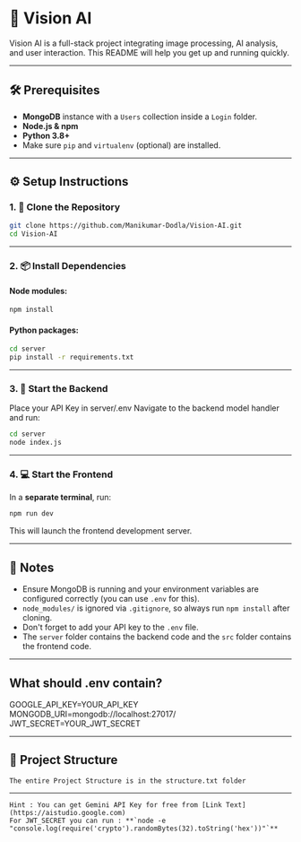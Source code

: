 # 🚀 Vision AI

Vision AI is a full-stack project integrating image processing, AI analysis, and user interaction. This README will help you get up and running quickly.

---

## 🛠️ Prerequisites

* **MongoDB** instance with a `Users` collection inside a `Login` folder.
* **Node.js & npm**
* **Python 3.8+**
* Make sure `pip` and `virtualenv` (optional) are installed.

---

## ⚙️ Setup Instructions

### 1. 📁 Clone the Repository

```bash
git clone https://github.com/Manikumar-Dodla/Vision-AI.git
cd Vision-AI
```

---

### 2. 📦 Install Dependencies

#### Node modules:

```bash
npm install
```

#### Python packages:

```bash
cd server
pip install -r requirements.txt
```

---

### 3. 🔌 Start the Backend

Place your API Key in server/.env
Navigate to the backend model handler and run:

```bash
cd server
node index.js
```

---

### 4. 💻 Start the Frontend

In a **separate terminal**, run:

```bash
npm run dev
```

This will launch the frontend development server.

---

## 🧠 Notes

* Ensure MongoDB is running and your environment variables are configured correctly (you can use `.env` for this).
* `node_modules/` is ignored via `.gitignore`, so always run `npm install` after cloning.
* Don't forget to add your API key to the `.env` file.
* The `server` folder contains the backend code and the `src` folder contains the frontend code.

---

## What should .env contain?

GOOGLE_API_KEY=YOUR_API_KEY
MONGODB_URI=mongodb://localhost:27017/
JWT_SECRET=YOUR_JWT_SECRET

---
## 📂 Project Structure

```
The entire Project Structure is in the structure.txt folder
```

---

```
Hint : You can get Gemini API Key for free from [Link Text](https://aistudio.google.com)
For JWT_SECRET you can run : **`node -e "console.log(require('crypto').randomBytes(32).toString('hex'))"`**

```